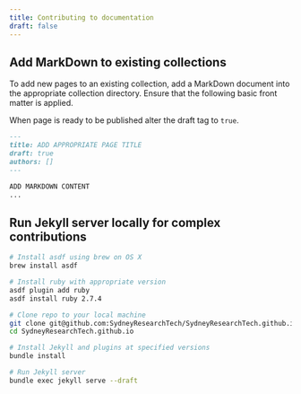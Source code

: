 ```yaml
---
title: Contributing to documentation
draft: false
---
```


## Add MarkDown to existing collections

To add new pages to an existing collection, add a MarkDown document into the appropriate collection directory. Ensure that the following basic front matter is applied.

When page is ready to be published alter the draft tag to `true`.

```MarkDown
---
title: ADD APPROPRIATE PAGE TITLE
draft: true
authors: []
---

ADD MARKDOWN CONTENT
...

```

## Run Jekyll server locally for complex contributions

```bash
# Install asdf using brew on OS X
brew install asdf

# Install ruby with appropriate version
asdf plugin add ruby
asdf install ruby 2.7.4

# Clone repo to your local machine
git clone git@github.com:SydneyResearchTech/SydneyResearchTech.github.io.git
cd SydneyResearchTech.github.io

# Install Jekyll and plugins at specified versions
bundle install

# Run Jekyll server
bundle exec jekyll serve --draft
```
